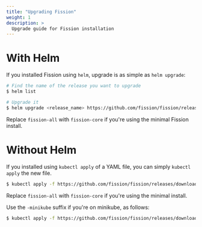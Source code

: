 ```yaml
---
title: "Upgrading Fission"
weight: 1
description: >
  Upgrade guide for Fission installation 
---
```


# With Helm 

If you installed Fission using `helm`, upgrade is as simple as `helm upgrade`:

```bash
# Find the name of the release you want to upgrade
$ helm list

# Upgrade it 
$ helm upgrade <release_name> https://github.com/fission/fission/releases/download/1.6.0/fission-all-1.6.0.tgz
```

Replace `fission-all` with `fission-core` if you're using the minimal
Fission install.

# Without Helm 

If you installed using `kubectl apply` of a YAML file, you can simply
`kubectl apply` the new file.

```bash
$ kubectl apply -f https://github.com/fission/fission/releases/download/1.6.0/fission-all-1.6.0.yaml
```

Replace `fission-all` with `fission-core` if you're using the minimal
install.

Use the `-minikube` suffix if you're on minikube, as follows:
```bash
$ kubectl apply -f https://github.com/fission/fission/releases/download/1.6.0/fission-all-1.6.0-minikube.yaml
```

